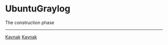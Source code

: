# UbuntuGraylog
The construction phase



----------------------------



<a href="https://sistemdostu.com/ubuntu-cihaza-graylog-kurulumu/">Kaynak</a>
<a href="https://www.kodmatik.com/graylog-nedir-nasil-kurulur/
">Kaynak</a>
